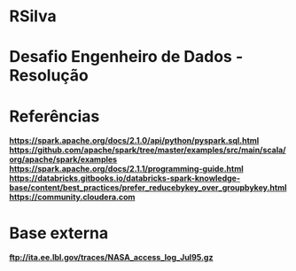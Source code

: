 # RSilva

# Desafio Engenheiro de Dados - Resolução

# Referências
**https://spark.apache.org/docs/2.1.0/api/python/pyspark.sql.html**
**https://github.com/apache/spark/tree/master/examples/src/main/scala/org/apache/spark/examples**
**https://spark.apache.org/docs/2.1.1/programming-guide.html**
**https://databricks.gitbooks.io/databricks-spark-knowledge-base/content/best_practices/prefer_reducebykey_over_groupbykey.html**
**https://community.cloudera.com**

# Base externa
**ftp://ita.ee.lbl.gov/traces/NASA_access_log_Jul95.gz**
